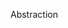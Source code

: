 <span id="title">Abstraction</span>

<div id="body">

<include src="what/unit-inParent-asPanel.md" boilerplate />

</div>